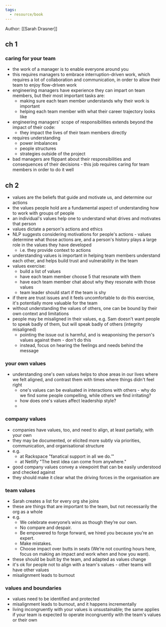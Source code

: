 ```yaml
---
tags:
  - resource/book
---
```

Author: [[Sarah Drasner]]

## ch 1

### caring for your team

- the work of a manager is to enable everyone around you
- this requires managers to embrace interruption-driven work, which requires a lot of collaboration and communication, in order to allow their team to enjoy flow-driven work
- engineering managers have experience they can impart on team members, but their most important tasks are:
	- making sure each team member understands why their work is important
	- helping each team member with what their career trajectory looks like
- engineering managers' scope of responsibilities extends beyond the impact of their code:
	- they impact the lives of their team members directly
- requires understanding 
	- power imbalances
	- people structures
	- strategies outside of the project
- bad managers are flippant about their responsibilities and consequences of their decisions - this job requires caring for team members in order to do it well

## ch 2

- values are the beliefs that guide and motivate us, and determine our actions
- the values people hold are a fundamental aspect of understanding how to work with groups of people
- an individual's values help one to understand what drives and motivates that person
- values dictate a person's actions and ethics
- NLP suggests considering motivations for people's actions - values determine what those actions are, and a person's history plays a large role in the values they have developed
	- i.e. they provide context to actions
- understanding values is important in helping team members understand each other, and helps build trust and vulnerability in the team
- values exercise:
	- build a list of values
	- have each team member choose 5 that resonate with them
	- have each team member chat about why they resonate with those values
	- team leader should start if the team is shy
- if there are trust issues and it feels uncomfortable to do this exercise, it's potentially more valuable for the team
- without understanding the values of others, one can be bound by their own context and limitations
- people may be misaligned in their values, e.g. Sam doesn't want people to speak badly of them, but will speak badly of others (integrity misaligned)
	- pointing the issue out is harmful, and is weaponising the person's values against them - don't do this
	- instead, focus on hearing the feelings and needs behind the message

### your own values

- understanding one's own values helps to shoe areas in our lives where we felt aligned, and contrast them with times where things didn't feel right
	- one's values can be evaluated in interactions with others - why do we find some people compelling, while others we find irritating?
	- how does one's values affect leadership style?
	- 

### company values

- companies have values, too, and need to align, at least partially, with your own
- they may be documented, or elicited more subtly via priorities, communication, and organisational structure
- e.g.
	- at Rackspace "fanatical support in all we do.’"
	- at Netlify "The best idea can come from anywhere."
- good company values convey a viewpoint that can be easily understood and checked against
- they should make it clear what the driving forces in the organisation are

### team values

- Sarah creates a list for every org she joins
- these are things that are important to the team, but not necessarily the org as a whole
- e.g.
	- We celebrate everyone’s wins as though they’re our own.
	- No compare and despair.
	- Be empowered to forge forward, we hired you because you’re an expert.
	- Make mistakes.
	- Choose impact over butts in seats (We’re not counting hours here, focus on making an impact and work when and how you want).
- these should be built by the team, and adapted as values change
- it's ok for people not to align with a team's values - other teams will have other values
- misalignment leads to burnout

### values and boundaries

- values need to be identified and protected
- misalignment leads to burnout, and it happens incrementally
- living incongruently with your values is unsustainable; the same applies if your team is expected to operate incongruently with the team's values or their own